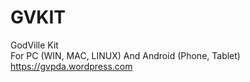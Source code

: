 # GVKIT
GodVille Kit
<br>
For PC (WIN, MAC, LINUX) And Android (Phone, Tablet)
<br>
https://gvpda.wordpress.com
